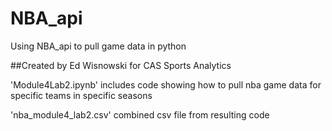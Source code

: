 # NBA_api
 Using NBA_api to pull game data in python

##Created by Ed Wisnowski for CAS Sports Analytics

'Module4Lab2.ipynb'
includes code showing how to pull nba game data for specific teams in specific seasons

'nba_module4_lab2.csv'
combined csv file from resulting code
